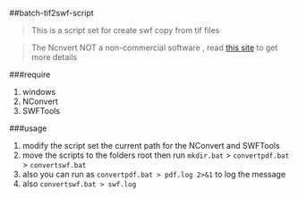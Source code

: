 ##batch-tif2swf-script

> This is a script set for create swf copy from tif files

> The Ncnvert NOT a non-commercial software , read [this site](http://www.xnview.com/en/nconvert/) to get more details 


###require
1. windows
2. NConvert
3. SWFTools

###usage
1. modify the script set the current path for the NConvert and SWFTools
2. move the scripts to the folders root then run `mkdir.bat` > `convertpdf.bat` > `convertswf.bat`
3. also you can run as `convertpdf.bat > pdf.log 2>&1` to log the message
4. also `convertswf.bat > swf.log`